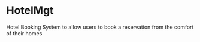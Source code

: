 # HotelMgt
Hotel Booking System to allow users to book a reservation from the comfort of their homes
